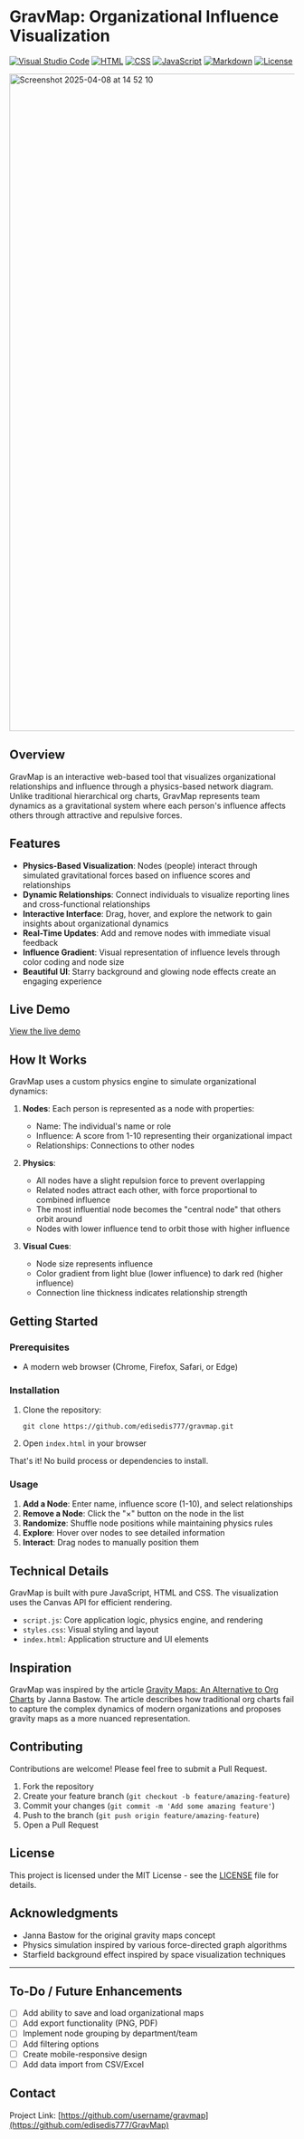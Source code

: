 # GravMap: Organizational Influence Visualization
[![Visual Studio Code](https://custom-icon-badges.demolab.com/badge/Visual%20Studio%20Code-0078d7.svg?logo=vsc&logoColor=white)](#)
[![HTML](https://img.shields.io/badge/HTML-%23E34F26.svg?logo=html5&logoColor=white)](#)
[![CSS](https://img.shields.io/badge/CSS-1572B6?logo=css3&logoColor=fff)](#)
[![JavaScript](https://img.shields.io/badge/JavaScript-F7DF1E?logo=javascript&logoColor=000)](#)
[![Markdown](https://img.shields.io/badge/Markdown-%23000000.svg?logo=markdown&logoColor=white)](#)
[![License](https://img.shields.io/badge/License-MIT-green.svg)](LICENSE)


<img width="1161" alt="Screenshot 2025-04-08 at 14 52 10" src="https://github.com/user-attachments/assets/92ca5e3e-72c1-4152-89be-59960d4ebff3" />


## Overview

GravMap is an interactive web-based tool that visualizes organizational relationships and influence through a physics-based network diagram. Unlike traditional hierarchical org charts, GravMap represents team dynamics as a gravitational system where each person's influence affects others through attractive and repulsive forces.

## Features

- **Physics-Based Visualization**: Nodes (people) interact through simulated gravitational forces based on influence scores and relationships
- **Dynamic Relationships**: Connect individuals to visualize reporting lines and cross-functional relationships
- **Interactive Interface**: Drag, hover, and explore the network to gain insights about organizational dynamics
- **Real-Time Updates**: Add and remove nodes with immediate visual feedback
- **Influence Gradient**: Visual representation of influence levels through color coding and node size
- **Beautiful UI**: Starry background and glowing node effects create an engaging experience

## Live Demo

[View the live demo](https://username.github.io/gravmap/)

## How It Works

GravMap uses a custom physics engine to simulate organizational dynamics:

1. **Nodes**: Each person is represented as a node with properties:
   - Name: The individual's name or role
   - Influence: A score from 1-10 representing their organizational impact
   - Relationships: Connections to other nodes

2. **Physics**:
   - All nodes have a slight repulsion force to prevent overlapping
   - Related nodes attract each other, with force proportional to combined influence
   - The most influential node becomes the "central node" that others orbit around
   - Nodes with lower influence tend to orbit those with higher influence

3. **Visual Cues**:
   - Node size represents influence
   - Color gradient from light blue (lower influence) to dark red (higher influence)
   - Connection line thickness indicates relationship strength

## Getting Started

### Prerequisites

- A modern web browser (Chrome, Firefox, Safari, or Edge)

### Installation

1. Clone the repository:
   ```
   git clone https://github.com/edisedis777/gravmap.git
   ```

2. Open `index.html` in your browser

That's it! No build process or dependencies to install.

### Usage

1. **Add a Node**: Enter name, influence score (1-10), and select relationships
2. **Remove a Node**: Click the "×" button on the node in the list
3. **Randomize**: Shuffle node positions while maintaining physics rules
4. **Explore**: Hover over nodes to see detailed information
5. **Interact**: Drag nodes to manually position them

## Technical Details

GravMap is built with pure JavaScript, HTML and CSS. The visualization uses the Canvas API for efficient rendering.

- `script.js`: Core application logic, physics engine, and rendering
- `styles.css`: Visual styling and layout
- `index.html`: Application structure and UI elements

## Inspiration

GravMap was inspired by the article [Gravity Maps: An Alternative to Org Charts](https://www.leadinginproduct.com/p/gravity-maps-an-alternative-to-org-charts) by Janna Bastow. The article describes how traditional org charts fail to capture the complex dynamics of modern organizations and proposes gravity maps as a more nuanced representation.

## Contributing

Contributions are welcome! Please feel free to submit a Pull Request.

1. Fork the repository
2. Create your feature branch (`git checkout -b feature/amazing-feature`)
3. Commit your changes (`git commit -m 'Add some amazing feature'`)
4. Push to the branch (`git push origin feature/amazing-feature`)
5. Open a Pull Request

## License

This project is licensed under the MIT License - see the [LICENSE](LICENSE) file for details.

## Acknowledgments

- Janna Bastow for the original gravity maps concept
- Physics simulation inspired by various force-directed graph algorithms
- Starfield background effect inspired by space visualization techniques

---

## To-Do / Future Enhancements

- [ ] Add ability to save and load organizational maps
- [ ] Add export functionality (PNG, PDF)
- [ ] Implement node grouping by department/team
- [ ] Add filtering options
- [ ] Create mobile-responsive design
- [ ] Add data import from CSV/Excel

## Contact

Project Link: [https://github.com/username/gravmap](https://github.com/edisedis777/GravMap)
